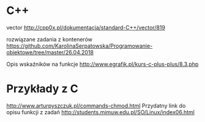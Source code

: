 # C++
vector http://cpp0x.pl/dokumentacja/standard-C++/vector/819

rozwiązane zadania z kontenerów https://github.com/KarolinaSerpatowska/Programowanie-obiektowe/tree/master/26.04.2018

Opis wskaźników na funkcje
http://www.egrafik.pl/kurs-c-plus-plus/8.3.php


# Przykłady z C
http://www.arturpyszczuk.pl/commands-chmod.html
Przydatny link do opisu funkcji z zadań
http://students.mimuw.edu.pl/SO/Linux/index06.html
